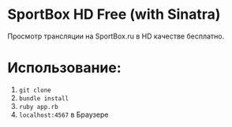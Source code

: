 # SportBox HD Free (with Sinatra)
Просмотр трансляции на SportBox.ru в HD качестве бесплатно.

# Использование:
1. `git clone`
2. `bundle install`
3. `ruby app.rb`
4. `localhost:4567` в Браузере
